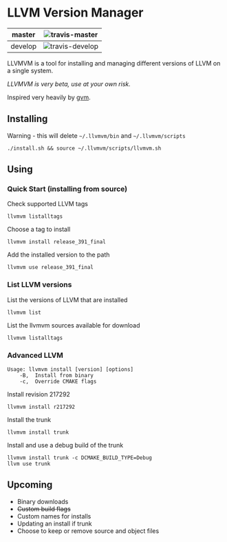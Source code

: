 # LLVM Version Manager

| master  | ![travis-master]  |
|---------|-------------------|
| develop | ![travis-develop] |
[travis-master]: https://travis-ci.org/cwpearson/llvmvm.svg?branch=master
[travis-develop]: https://travis-ci.org/cwpearson/llvmvm.svg?branch=develop

LLVMVM is a tool for installing and managing different versions of LLVM on a single system.

*LLVMVM is very beta, use at your own risk.*

Inspired very heavily by [gvm](https://github.com/moovweb/gvm).

## Installing

Warning - this will delete `~/.llvmvm/bin` and `~/.llvmvm/scripts`

    ./install.sh && source ~/.llvmvm/scripts/llvmvm.sh

## Using

### Quick Start (installing from source)

Check supported LLVM tags

    llvmvm listalltags

Choose a tag to install

    llvmvm install release_391_final

Add the installed version to the path

    llvmvm use release_391_final

### List LLVM versions

List the versions of LLVM that are installed

    llvmvm list

List the llvmvm sources available for download

    llvmvm listalltags

### Advanced LLVM

    Usage: llvmvm install [version] [options]
        -B,  Install from binary
        -c,  Override CMAKE flags

Install revision 217292

    llvmvm install r217292

Install the trunk

    llvmvm install trunk

Install and use a debug build of the trunk

    llvmvm install trunk -c DCMAKE_BUILD_TYPE=Debug
    llvm use trunk

## Upcoming

* Binary downloads
* ~~Custom build flags~~
* Custom names for installs
* Updating an install if trunk
* Choose to keep or remove source and object files
